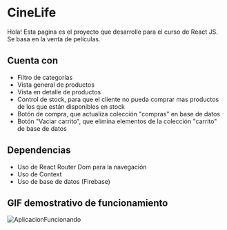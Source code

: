 # CineLife

Hola! Esta pagina es el proyecto que desarrolle para el curso de React JS. Se basa en la venta de películas. 


## Cuenta con

- Filtro de categorías
- Vista general de productos
- Vista en detalle de productos
- Control de stock, para que el cliente no pueda comprar mas productos de los que están disponibles en stock
- Botón de compra, que actualiza colección "compras" en base de datos
- Botón "Vaciar carrito", que elimina elementos de la colección "carrito" de base de datos

## Dependencias
- Uso de React Router Dom para la navegación
- Uso de Context
- Uso de base de datos (Firebase)			

## GIF demostrativo de funcionamiento
![AplicacionFuncionando](pruebaGIF.gif)

